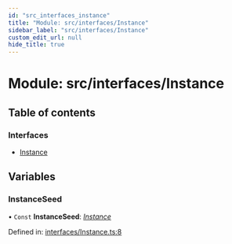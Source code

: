 ```yaml
---
id: "src_interfaces_instance"
title: "Module: src/interfaces/Instance"
sidebar_label: "src/interfaces/Instance"
custom_edit_url: null
hide_title: true
---
```


# Module: src/interfaces/Instance

## Table of contents

### Interfaces

- [Instance](../interfaces/src_interfaces_instance.instance.md)

## Variables

### InstanceSeed

• `Const` **InstanceSeed**: [*Instance*](../interfaces/src_interfaces_instance.instance.md)

Defined in: [interfaces/Instance.ts:8](https://github.com/xr3ngine/xr3ngine/blob/65dfcf39a/packages/common/src/interfaces/Instance.ts#L8)

